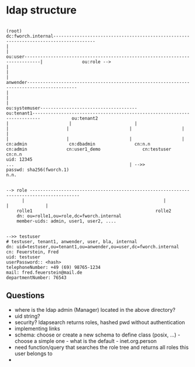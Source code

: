 # ldap structure
~~~console

(root)
dc:fworch.internal--------------------------------------------------------------------------------------
|                                                                                                      |
ou:user----------------------------------------------------------------------------|               ou:role -->
|                                                                                  |
|                                                                                  anwender-----------------------------------------------------------------------------------------
|                                                                                  |                                                                                               |
ou:systemuser-------------------------------------                                 ou:tenant1-------------------------------------------------------------------------            ou:tenant2
|                       |                        |                                 |                      |                       |                   |
|                                                                                  |                      |                       |                   |
cn:admin                cn:dbadmin               cn:n.n                            cn:admin               cn:user1_demo                cn:testuser         cn:n.n
uid: 12345                                                                         ...                                            | -->>
passwd: sha256(fworch.1)
n.n.


--> role -----------------------------------------------------------------------------------------
      |                                                     |                  |              |
    rolle1                                               rolle2
    dn: ou=rolle1,ou=role,dc=fworch.internal
    member-uids: admin, user1, user2, ....


-->> testuser
# testuser, tenant1, anwender, user, bla, internal
dn: uid=testuser,ou=tenant1,ou=anwender,ou=user,dc=fworch.internal
cn: Feuerstein, Fred
uid: testuser
userPassword:: <hash>
telephoneNumber: +49 (69) 98765-1234
mail: fred.feuerstein@mail.de
departmentNumber: 76543
~~~

## Questions
- where is the ldap admin (Manager) located in the above directory?
- uid string?
- security? ldapsearch returns roles, hashed pwd without authentication
- implementing links
- schema: choose or create a new schema to define class (posix, ...) - choose a simple one - what is the default  - inet.org.person
- need function/query that searches the role tree and returns all roles this user belongs to
- 
